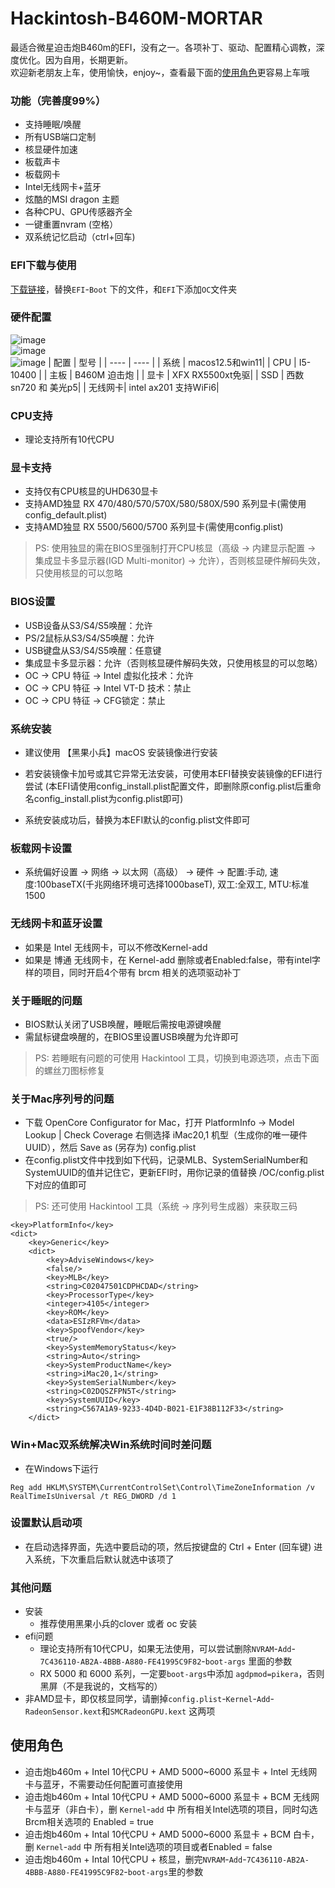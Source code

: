 # Hackintosh-B460M-MORTAR
最适合微星迫击炮B460m的EFI，没有之一。各项补丁、驱动、配置精心调教，深度优化。因为自用，长期更新。<br>
欢迎新老朋友上车，使用愉快，enjoy~，查看最下面的<a href="#use">使用角色</a>更容易上车哦

### 功能（完善度99%）
- 支持睡眠/唤醒
- 所有USB端口定制
- 核显硬件加速
- 板载声卡
- 板载网卡
- Intel无线网卡+蓝牙
- 炫酷的MSI dragon 主题
- 各种CPU、GPU传感器齐全
- 一键重置nvram (空格）
- 双系统记忆启动（ctrl+回车)

### EFI下载与使用
[下载链接](https://github.com/leggod/Hackintosh-B460M-MORTAR/releases)，替换`EFI`-`Boot` 下的文件，和`EFI`下添加`OC`文件夹

### 硬件配置
![image](./image/img1.png)
<br>![image](./image/img2.png)
<br>![image](./image/image.png)
|  配置   | 型号  |
|  ----  | ----  |
| 系统 | macos12.5和win11|
| CPU  | I5-10400 |
| 主板  | B460M 迫击炮 |
| 显卡 | XFX RX5500xt免驱|
| SSD | 西数sn720 和 美光p5|
| 无线网卡| intel ax201 支持WiFi6|

### CPU支持
- 理论支持所有10代CPU

### 显卡支持
- 支持仅有CPU核显的UHD630显卡
- 支持AMD独显 RX 470/480/570/570X/580/580X/590 系列显卡(需使用config_default.plist)
- 支持AMD独显 RX 5500/5600/5700 系列显卡(需使用config.plist)
> PS: 使用独显的需在BIOS里强制打开CPU核显（高级 -> 内建显示配置 -> 集成显卡多显示器(IGD Multi-monitor) -> 允许），否则核显硬件解码失效，只使用核显的可以忽略


### BIOS设置

* USB设备从S3/S4/S5唤醒：允许
* PS/2鼠标从S3/S4/S5唤醒：允许
* USB键盘从S3/S4/S5唤醒：任意键
* 集成显卡多显示器：允许（否则核显硬件解码失效，只使用核显的可以忽略）
* OC -> CPU 特征 -> Intel 虚拟化技术：允许
* OC -> CPU 特征 -> Intel VT-D 技术：禁止
* OC -> CPU 特征 -> CFG锁定：禁止


### 系统安装
* 建议使用 【黑果小兵】macOS 安装镜像进行安装

* 若安装镜像卡加号或其它异常无法安装，可使用本EFI替换安装镜像的EFI进行尝试
(本EFI请使用config_install.plist配置文件，即删除原config.plist后重命名config_install.plist为config.plist即可)

* 系统安装成功后，替换为本EFI默认的config.plist文件即可


### 板载网卡设置
* 系统偏好设置 -> 网络 -> 以太网（高级） -> 硬件 -> 配置:手动, 速度:100baseTX(千兆网络环境可选择1000baseT), 双工:全双工, MTU:标准1500

### 无线网卡和蓝牙设置
* 如果是 Intel 无线网卡，可以不修改Kernel-add
* 如果是 博通 无线网卡，在 Kernel-add 删除或者Enabled:false，带有intel字样的项目，同时开启4个带有 brcm 相关的选项驱动补丁

### 关于睡眠的问题
* BIOS默认关闭了USB唤醒，睡眠后需按电源键唤醒
* 需鼠标键盘唤醒的，在BIOS里设置USB唤醒为允许即可
> PS: 若睡眠有问题的可使用 Hackintool 工具，切换到电源选项，点击下面的螺丝刀图标修复

### 关于Mac序列号的问题
* 下载 OpenCore Configurator for Mac，打开 PlatformInfo -> Model Lookup | Check Coverage 右侧选择 iMac20,1 机型（生成你的唯一硬件UUID），然后 Save as (另存为) config.plist
* 在config.plist文件中找到如下代码，记录MLB、SystemSerialNumber和SystemUUID的值并记住它，更新EFI时，用你记录的值替换 /OC/config.plist 下对应的值即可
> PS: 还可使用 Hackintool 工具（系统 -> 序列号生成器）来获取三码

```
<key>PlatformInfo</key>
<dict>
    <key>Generic</key>
    <dict>
        <key>AdviseWindows</key>
        <false/>
        <key>MLB</key>
        <string>C02047501CDPHCDAD</string>
        <key>ProcessorType</key>
        <integer>4105</integer>
        <key>ROM</key>
        <data>ESIzRFVm</data>
        <key>SpoofVendor</key>
        <true/>
        <key>SystemMemoryStatus</key>
        <string>Auto</string>
        <key>SystemProductName</key>
        <string>iMac20,1</string>
        <key>SystemSerialNumber</key>
        <string>C02DQSZFPN5T</string>
        <key>SystemUUID</key>
        <string>C567A1A9-9233-4D4D-B021-E1F38B112F33</string>
    </dict>
```

### Win+Mac双系统解决Win系统时间时差问题
* 在Windows下运行
```
Reg add HKLM\SYSTEM\CurrentControlSet\Control\TimeZoneInformation /v RealTimeIsUniversal /t REG_DWORD /d 1
```

### 设置默认启动项
* 在启动选择界面，先选中要启动的项，然后按键盘的 Ctrl + Enter (回车键) 进入系统，下次重启后默认就选中该项了

### 其他问题
- 安装
    - 推荐使用黑果小兵的clover 或者 oc 安装
- efi问题
    - 理论支持所有10代CPU，如果无法使用，可以尝试删除`NVRAM`-`Add`-`7C436110-AB2A-4BBB-A880-FE41995C9F82`-`boot-args` 里面的参数
    - RX 5000 和 6000 系列，一定要`boot-args`中添加 `agdpmod=pikera`，否则黑屏（不是我说的，文档写的）
- 非AMD显卡，即仅核显同学，请删掉`config.plist`-`Kernel`-`Add`-`RadeonSensor.kext`和`SMCRadeonGPU.kext` 这两项

## <a id="use">使用角色</a>
- 迫击炮b460m + Intel 10代CPU + AMD 5000~6000 系显卡 + Intel 无线网卡与蓝牙，不需要动任何配置可直接使用
- 迫击炮b460m + Intal 10代CPU + AMD 5000~6000 系显卡 + BCM 无线网卡与蓝牙（非白卡），删 `Kernel`-`add` 中 所有相关Intel选项的项目，同时勾选Brcm相关选项的 Enabled = true
- 迫击炮b460m + Intal 10代CPU + AMD 5000~6000 系显卡 + BCM 白卡，删 `Kernel`-`add` 中 所有相关Intel选项的项目或者Enabled = false
- 迫击炮b460m + Intal 10代CPU + 核显，删完`NVRAM`-`Add`-`7C436110-AB2A-4BBB-A880-FE41995C9F82`-`boot-args`里的参数

